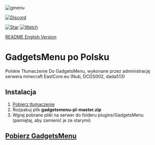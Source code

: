 ![gmenu](https://camo.githubusercontent.com/095ccaf913fbfcd84a4942747df23de5e3bd9648/68747470733a2f2f706c656173652d7577752e6d652f657a584439452e706e67)

[![Discord](https://img.shields.io/static/v1?label=DISCORD&message=EASTCORE.EU&color=000&style=for-the-badge&logo=discord)](https://go.eastcore.eu/discord)

[![Star](https://img.shields.io/github/stars/eastcore/gadgetsmenu-pl?style=social)](https://github.com/eastcore/gadgetsmenu-pl) [![Watch](https://img.shields.io/github/watchers/eastcore/gadgetsmenu-pl?label=Watch&style=social)](https://github.com/eastcore/gadgetsmenu-pl)

[README English Version](https://github.com/eastcore/gadgetsmenu-pl/blob/master/README-EN.md)
# GadgetsMenu po Polsku
Polskie Tłumaczenie Do GadgetsMenu, wykonane przez administrację serwera minecraft EastCore.eu (Nub, DCDS002, dada513)
## Instalacja
1. [Pobierz tłumaczenie](https://github.com/eastcore/gadgetsmenu-pl/archive/master.zip)
2. Rozpakuj plik **gadgetsmenu-pl-master.zip**
3. Wgraj pobrane pliki na serwer do folderu plugins/GadgetsMenu (pamiętaj, aby zamienić je ze starymi)
## [Pobierz GadgetsMenu](https://www.spigotmc.org/resources/gadgetsmenu-1-8-1-14-4.10885/)
